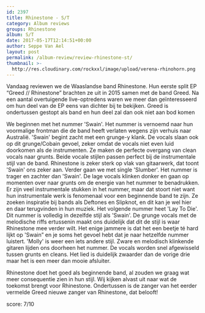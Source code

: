 ```yaml
---
id: 2397
title: Rhinestone - S/T
category: Album reviews
groups: Rhinestone
album: S/T
date: 2017-05-17T12:14:51+00:00
author: Seppe Van Ael
layout: post
permalink: /album-review/review-rhinestone-st/
thumbnail: >-
  http://res.cloudinary.com/rockxxl/image/upload/verena-rhinohorn.png
---
```

Vandaag reviewen we de Waaslandse band Rhinestone. Hun eerste split EP “Greed // Rhinestone” brachten ze uit in 2015 samen met de band Greed. Na een aantal overtuigende live-optredens waren we meer dan geïnteresseerd om hun deel van de EP eens van dichter bij te bekijken. Greed is ondertussen gestopt als band en hun deel zal dan ook niet aan bod komen

We beginnen met het nummer 'Swain'. Het nummer is vernoemd naar hun voormalige frontman die de band heeft verlaten wegens zijn verhuis naar Australië. 'Swain' begint zacht met een grunge-y klank. De vocals slaan ook op dit grunge/Cobain gevoel, zeker omdat de vocals niet even luid doorkomen als de instrumenten. Ze maken de perfecte overgang van clean vocals naar grunts. Beide vocale stijlen passen perfect bij de instrumentale stijl van de band. Rhinestone is zeker sterk op vlak van gitaarwerk, dat toont 'Swain' ons zeker aan. Verder gaan we met single 'Slumber'. Het nummer is trager en zachter dan 'Swain'. De lage vocals klinken donker en gaan op momenten over naar grunts om de energie van het nummer te benadrukken. Er zijn veel instrumentale stukken in het nummer, maar dat stoort niet want hun instrumentale werk is fenomenaal voor een beginnende band te zijn. Ze zoeken inspiratie bij bands als Deftones en Slipknot, en dit kan je wel hier en daar terugvinden in hun muziek. Het volgende nummer heet 'Lay To Die'. Dit nummer is volledig in dezelfde stijl als 'Swain'. De grunge vocals met de melodische riffs ertussenin maakt ons duidelijk dat dit de stijl is waar Rhinestone mee verder wilt. Het enige jammere is dat het een beetje té hard lijkt op 'Swain&#8221; en je soms het gevoel hebt dat je naar hetzelfde nummer luistert. 'Molly' is weer een iets andere stijl. Zware en melodisch klinkende gitaren lijden ons doorheen het nummer. De vocals worden snel afgewisseld tussen grunts en cleans. Het lied is duidelijk zwaarder dan de vorige drie maar het is een meer dan mooie afsluiter.

Rhinestone doet het goed als beginnende band, al zouden we graag wat meer consequentie zien in hun stijl. Wij kijken alvast uit naar wat de toekomst brengt voor Rhinestone. Ondertussen is de zanger van het eerder vermelde Greed nieuwe zanger van Rhinestone, dat belooft!

score: 7/10


